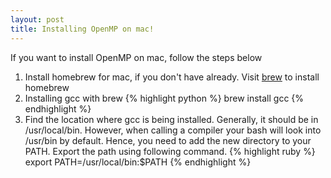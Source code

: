 ```yaml
---
layout: post
title: Installing OpenMP on mac!
---
```

If you want to install OpenMP on mac, follow the steps below
1. Install homebrew for mac, if you don't have already. Visit [brew]({https://brew.sh/}) to install homebrew
2. Installing gcc with brew {% highlight python %} brew install gcc {% endhighlight %} 
3. Find the location where gcc is being installed. Generally, it should be in /usr/local/bin. However, when calling a compiler your bash will look into /usr/bin by default. Hence, you need to add the new directory to your PATH. Export the path using following command. 
{% highlight ruby %} export PATH=/usr/local/bin:$PATH {% endhighlight %}

